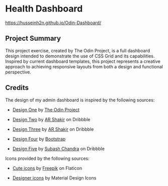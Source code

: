# Health Dashboard
https://husseinh2n.github.io/Odin-Dashboard/

## Project Summary

This project exercise, created by The Odin Project, is a full dashboard design
intended to demonstrate the use of CSS Grid and its capabilities. Inspired by
current dashboard templates, this project represents a creative approach to
achieving responsive layouts from both a design and functional perspective.

## Credits

The design of my admin dashboard is inspired by the following sources:

* [Design One](https://cdn.statically.io/gh/TheOdinProject/curriculum/main/html_css/grid-lessons/project-dashboard/dashboard-project.png) by [The Odin Project](https://www.theodinproject.com/)

* [Design Two](https://dribbble.com/shots/17473449-Analytics-Dashboard-UI-Concept/attachments/12608049?mode=media)
by [AR Shakir](https://dribbble.com/arshakir) on Dribbble

* [Design Three](https://dribbble.com/shots/16755561-Management-Dashboard) by
[AR Shakir](https://dribbble.com/arshakir) on Dribbble

* [Design Four](https://themes.getbootstrap.com/product/clever-admin-dashboard-template/)
by [Bootstrap](https://themes.getbootstrap.com/)

* [Design Five](https://dribbble.com/shots/4518513-Freebie-Dashboard-Design) by
[Subash Chandra](https://dribbble.com/subash_chandra) on Dribbble

Icons provided by the following sources:

* [Cute icons](https://www.flaticon.com/packs/nature-and-animals-3?word=animal) by [Freepik](https://www.flaticon.com/authors/freepik) on Flaticon

* [Designer icons](https://materialdesignicons.com/) by Material Design Icons
